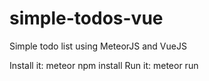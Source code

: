 # simple-todos-vue
Simple todo list using MeteorJS and VueJS


Install it: meteor npm install
Run it: meteor run
